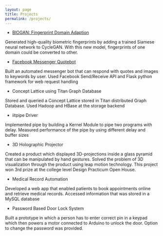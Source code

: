 ```yaml
---
layout: page
title: Projects
permalink: /projects/
---
```



* [BIOGAN: Fingerprint Domain Adaption](../documents/raghav_bachelors_thesis.pdf)

Generated high-quality biometric fingerprints by adding a trained Siamese neural network to CycleGAN. With this new model, fingerprints of one domain could be converted to other.

* [Facebook Messenger Quotebot](https://github.com/rghv96/Alfred)

Built an automated messenger bot that can respond with quotes and images to keywords by user. Used Facebook Send/Receive API and Flask python framework for web request handling

* Concept Lattice using Titan Graph Database

Stored and queried a Concept Lattice stored in Titan distributed Graph Database. Used Hadoop and HBase at the storage backend

* iitpipe Driver

Implemented pipe by building a Kernel Module to pipe two programs with delay. Measured performance of the pipe by using different delay and buffer sizes

* 3D Holographic Projector

Created a product which displayed 3D-projections inside a glass pyramid that can be manipulated by hand gestures. Solved the problem of 3D visualization through the product using leap motion technology. This project won 3rd prize at the college level Design Practicum Open House.

* Medical Record Automation

Developed a web app that enabled patients to book appointments online and retrieve medical records. Accessed information that was stored in a MySQL database

* Password Based Door Lock System

Built a prototype in which a person has to enter correct pin in a keypad which then powers a motor connected to Arduino to unlock the door. Option to change the password was provided.